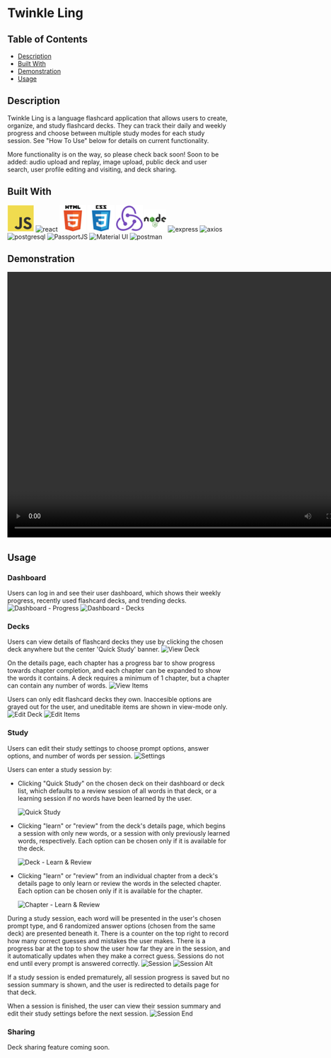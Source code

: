 # Twinkle Ling

<!-- Table of Contents -->
## Table of Contents
<ul dir="auto">
<li><a href="#description">Description</a></li>
<li><a href="#built-with">Built With</a></li>
<li><a href="#demonstration">Demonstration</a></li>
<li><a href="#usage">Usage</a></li>
</ul>

## Description
<!-- Description goes here -->
<p dir="auto">
Twinkle Ling is a language flashcard application that allows users to create, organize, and study flashcard decks. They can track their daily and weekly progress and choose between multiple study modes for each study session. See "How To Use" below for details on current functionality.

More functionality is on the way, so please check back soon!
Soon to be added: audio upload and replay, image upload, public deck and user search, user profile editing and visiting, and deck sharing.
</p>

## Built With
<!-- Built With -->
<p><img src="https://raw.githubusercontent.com/devicons/devicon/master/icons/javascript/javascript-original.svg" alt="javascript" width="60" height="60"/> 
<img src="https://upload.wikimedia.org/wikipedia/commons/a/a7/React-icon.svg" alt="react" width="60" height="60"/>
<img src="https://raw.githubusercontent.com/devicons/devicon/master/icons/html5/html5-original-wordmark.svg" alt="html5" width="60" height="60"/>
<img src="https://raw.githubusercontent.com/devicons/devicon/master/icons/css3/css3-original-wordmark.svg" alt="css3" width="60" />
<img src="https://raw.githubusercontent.com/devicons/devicon/master/icons/redux/redux-original.svg" alt="redux" width="60" height="60"/>
<img src="https://raw.githubusercontent.com/devicons/devicon/master/icons/nodejs/nodejs-original-wordmark.svg" alt="nodejs" width="50" height="50"/>
<img src="https://inapp.com/wp-content/uploads/elementor/thumbs/express-js-01-1-q05uw85vt1jqloiy5k82sfy7tgvysgt1uqld8slsbc.png" alt="express" width="90" />
<img src="https://upload.wikimedia.org/wikipedia/commons/thumb/c/c8/Axios_logo_%282020%29.svg/150px-Axios_logo_%282020%29.svg.png" alt="axios" width="60"/>
<img src="https://upload.wikimedia.org/wikipedia/commons/2/29/Postgresql_elephant.svg" alt="postgresql" width="60" height="60">
<img src="https://upload.wikimedia.org/wikipedia/commons/thumb/6/67/Passportjs.svg/240px-Passportjs.svg.png" alt="PassportJS" width="60" height="60"/>
<img src="https://v4.mui.com/static/logo.png" alt="Material UI" width="60" height="60" />
<img src="https://cdn.worldvectorlogo.com/logos/postman.svg" alt="postman" width="60" height="60"/>
</p>

## Demonstration
<video controls="controls" width="800" height="600" name="Twinkle Ling Demo">
  <source src="https://www.youtube.com/watch?v=oahboXw4BH4">
</video>

## Usage

### Dashboard
Users can log in and see their user dashboard, which shows their weekly progress, recently used flashcard decks, and trending decks. 
![Dashboard - Progress](./public/images/progress.png)
![Dashboard - Decks](./public/images/dashboard-decks.png)

### Decks
Users can view details of flashcard decks they use by clicking the chosen deck anywhere but the center 'Quick Study' banner. 
![View Deck](./public/images/deck-details.png)

On the details page, each chapter has a progress bar to show progress towards chapter completion, and each chapter can be expanded to show the words it contains. A deck requires a minimum of 1 chapter, but a chapter can contain any number of words.
![View Items](./public/images/deck-view-items.png)

Users can only edit flashcard decks they own. Inaccesible options are grayed out for the user, and uneditable items are shown in view-mode only.
![Edit Deck](./public/images/deck-settings.png)
![Edit Items](./public/images/deck-edit-items.png)

### Study
Users can edit their study settings to choose prompt options, answer options, and number of words per session.
![Settings](./public/images/edit-settings.png)  

Users can enter a study session by:
<ul>
  <li>Clicking "Quick Study" on the chosen deck on their dashboard or deck list, which defaults to a review session of all words in that deck, or a learning session if no words have been learned by the user.</li>

  ![Quick Study](./public/images/quick-study.png)

  <li>Clicking "learn" or "review" from the deck's details page, which begins a session with only new words, or a session with only previously learned words, respectively. Each option can be chosen only if it is available for the deck.</li>

  ![Deck - Learn & Review](./public/images/review-deck.png)

  <li>Clicking "learn" or "review" from an individual chapter from a deck's details page to only learn or review the words in the selected chapter. Each option can be chosen only if it is available for the chapter.</li>

  ![Chapter - Learn & Review](./public/images/learn-chapter.png)
</ul> 

During a study session, each word will be presented in the user's chosen prompt type, and 6 randomized answer options (chosen from the same deck) are presented beneath it. There is a counter on the top right to record how many correct guesses and mistakes the user makes. There is a progress bar at the top to show the user how far they are in the session, and it automatically updates when they make a correct guess. Sessions do not end until every prompt is answered correctly.
![Session](./public/images/study-session.png) ![Session Alt](./public/images/study-session-2.png)

If a study session is ended prematurely, all session progress is saved but no session summary is shown, and the user is redirected to details page for that deck.

When a session is finished, the user can view their session summary and edit their study settings before the next session.
![Session End](./public/images/session-end.png)

### Sharing
Deck sharing feature coming soon.
